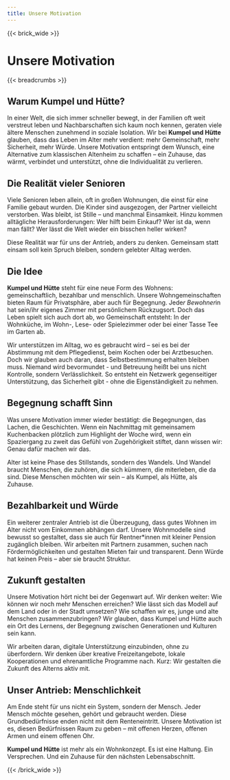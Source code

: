 ```yaml
---
title: Unsere Motivation
---
```

{{< brick_wide >}}

# Unsere Motivation

{{< breadcrumbs >}}

## Warum Kumpel und Hütte?

In einer Welt, die sich immer schneller bewegt, in der Familien oft weit verstreut leben und Nachbarschaften sich kaum noch kennen, geraten viele ältere Menschen zunehmend in soziale Isolation. Wir bei **Kumpel und Hütte** glauben, dass das Leben im Alter mehr verdient: mehr Gemeinschaft, mehr Sicherheit, mehr Würde. Unsere Motivation entspringt dem Wunsch, eine Alternative zum klassischen Altenheim zu schaffen – ein Zuhause, das wärmt, verbindet und unterstützt, ohne die Individualität zu verlieren.

## Die Realität vieler Senioren

Viele Senioren leben allein, oft in großen Wohnungen, die einst für eine Familie gebaut wurden. Die Kinder sind ausgezogen, der Partner vielleicht verstorben. Was bleibt, ist Stille – und manchmal Einsamkeit. Hinzu kommen alltägliche Herausforderungen: Wer hilft beim Einkauf? Wer ist da, wenn man fällt? Wer lässt die Welt wieder ein bisschen heller wirken?

Diese Realität war für uns der Antrieb, anders zu denken. Gemeinsam statt einsam soll kein Spruch bleiben, sondern gelebter Alltag werden.

## Die Idee

**Kumpel und Hütte** steht für eine neue Form des Wohnens: gemeinschaftlich, bezahlbar und menschlich. Unsere Wohngemeinschaften bieten Raum für Privatsphäre, aber auch für Begegnung. Jede*r Bewohner*in hat sein/ihr eigenes Zimmer mit persönlichem Rückzugsort. Doch das Leben spielt sich auch dort ab, wo Gemeinschaft entsteht: In der Wohnküche, im Wohn-, Lese- oder Spielezimmer oder bei einer Tasse Tee im Garten ab.

Wir unterstützen im Alltag, wo es gebraucht wird – sei es bei der Abstimmung mit dem Pflegedienst, beim Kochen oder bei Arztbesuchen. Doch wir glauben auch daran, dass Selbstbestimmung erhalten bleiben muss. Niemand wird bevormundet - und Betreuung heißt bei uns nicht Kontrolle, sondern Verlässlichkeit. So entsteht ein Netzwerk gegenseitiger Unterstützung, das Sicherheit gibt - ohne die Eigenständigkeit zu nehmen.

## Begegnung schafft Sinn

Was unsere Motivation immer wieder bestätigt: die Begegnungen, das Lachen, die Geschichten. Wenn ein Nachmittag mit gemeinsamem Kuchenbacken plötzlich zum Highlight der Woche wird, wenn ein Spaziergang zu zweit das Gefühl von Zugehörigkeit stiftet, dann wissen wir: Genau dafür machen wir das.

Alter ist keine Phase des Stillstands, sondern des Wandels. Und Wandel braucht Menschen, die zuhören, die sich kümmern, die miterleben, die da sind. Diese Menschen möchten wir sein – als Kumpel, als Hütte, als Zuhause.

## Bezahlbarkeit und Würde

Ein weiterer zentraler Antrieb ist die Überzeugung, dass gutes Wohnen im Alter nicht vom Einkommen abhängen darf. Unsere Wohnmodelle sind bewusst so gestaltet, dass sie auch für Rentner\*innen mit kleiner Pension zugänglich bleiben. Wir arbeiten mit Partnern zusammen, suchen nach Fördermöglichkeiten und gestalten Mieten fair und transparent. Denn Würde hat keinen Preis – aber sie braucht Struktur.

## Zukunft gestalten

Unsere Motivation hört nicht bei der Gegenwart auf. Wir denken weiter: Wie können wir noch mehr Menschen erreichen? Wie lässt sich das Modell auf dem Land oder in der Stadt umsetzen? Wie schaffen wir es, junge und alte Menschen zusammenzubringen? Wir glauben, dass Kumpel und Hütte auch ein Ort des Lernens, der Begegnung zwischen Generationen und Kulturen sein kann.

Wir arbeiten daran, digitale Unterstützung einzubinden, ohne zu überfordern. Wir denken über kreative Freizeitangebote, lokale Kooperationen und ehrenamtliche Programme nach. Kurz: Wir gestalten die Zukunft des Alterns aktiv mit.

## Unser Antrieb: Menschlichkeit

Am Ende steht für uns nicht ein System, sondern der Mensch. Jeder Mensch möchte gesehen, gehört und gebraucht werden. Diese Grundbedürfnisse enden nicht mit dem Renteneintritt. Unsere Motivation ist es, diesen Bedürfnissen Raum zu geben – mit offenen Herzen, offenen Armen und einem offenen Ohr.

**Kumpel und Hütte** ist mehr als ein Wohnkonzept. Es ist eine Haltung. Ein Versprechen. Und ein Zuhause für den nächsten Lebensabschnitt.

{{< /brick_wide >}}